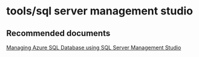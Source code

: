 <properties
	pageTitle="tools/sql server management studio"
	description="tools/sql server management studio"
	service="microsoft.sql"
	resource="servers"
	authors="rohitnayakmsft"
	displayOrder=""
	selfHelpType="generic"
	supportTopicIds="31980435"
	resourceTags=""
	productPesIds="13491"
	cloudEnvironments="public"
/>

# tools/sql server management studio

## **Recommended documents**
[Managing Azure SQL Database using SQL Server Management Studio](https://azure.microsoft.com/documentation/articles/sql-database-manage-azure-ssms/)
